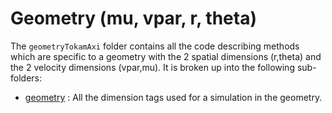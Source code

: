# Geometry (mu, vpar, r, theta)

The `geometryTokamAxi` folder contains all the code describing methods which are specific to a geometry with the 2 spatial dimensions (r,theta) and the 2 velocity dimensions (vpar,mu). It is broken up into the following sub-folders:

- [geometry](./geometry/README.md) : All the dimension tags used for a simulation in the geometry.
